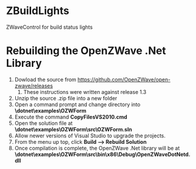 ZBuildLights
============

ZWaveControl for build status lights


Rebuilding the OpenZWave .Net Library
=====================================

1. Dowload the source from https://github.com/OpenZWave/open-zwave/releases
    1. These instructions were written against release 1.3
2. Unzip the source .zip file into a new folder **<zwave source>**
3. Open a command prompt and change directory into **<zwave source>\dotnet\examples\OZWForm**
4. Execute the command **CopyFilesVS2010.cmd**
5. Open the solution file at **<zwave source>\dotnet\examples\OZWForm\src\OZWForm.sln**
6. Allow newer versions of Visual Studio to upgrade the projects.
7. From the menu up top, click **Build --> Rebuild Solution**
8. Once compilation is complete, the OpenZWave .Net library will be at **<zwave source>\dotnet\examples\OZWForm\src\bin\x86\Debug\OpenZWaveDotNetd.dll**
